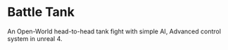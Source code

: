 # Battle Tank
An Open-World head-to-head tank fight with simple AI, Advanced control system in unreal 4.
